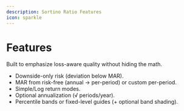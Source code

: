 ```yaml
---
description: Sortino Ratio Features
icon: sparkle
---
```


# Features

Built to emphasize loss-aware quality without hiding the math.

* Downside-only risk (deviation below MAR).
* MAR from risk-free (annual → per-period) or custom per-period.
* Simple/Log return modes.
* Optional annualization (√ periods/year).
* Percentile bands or fixed-level guides (+ optional band shading).
